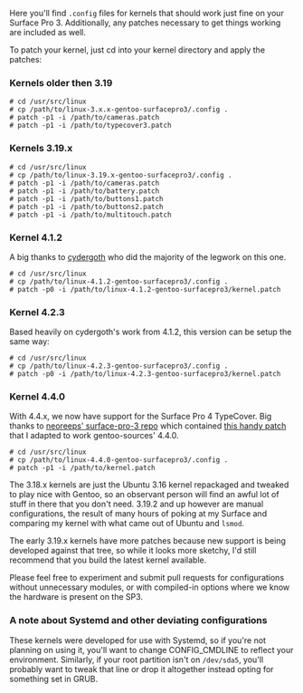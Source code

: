 Here you'll find `.config` files for kernels that should work just fine on your
Surface Pro 3.  Additionally, any patches necessary to get things working are
included as well.

To patch your kernel, just cd into your kernel directory and apply the patches:

### Kernels older then 3.19

    # cd /usr/src/linux
    # cp /path/to/linux-3.x.x-gentoo-surfacepro3/.config .
    # patch -p1 -i /path/to/cameras.patch
    # patch -p1 -i /path/to/typecover3.patch

### Kernels 3.19.x

    # cd /usr/src/linux
    # cp /path/to/linux-3.19.x-gentoo-surfacepro3/.config .
    # patch -p1 -i /path/to/cameras.patch
    # patch -p1 -i /path/to/battery.patch
    # patch -p1 -i /path/to/buttons1.patch
    # patch -p1 -i /path/to/buttons2.patch
    # patch -p1 -i /path/to/multitouch.patch

### Kernel 4.1.2

A big thanks to [cydergoth](https://github.com/cydergoth) who did the majority
of the legwork on this one.

    # cd /usr/src/linux
    # cp /path/to/linux-4.1.2-gentoo-surfacepro3/.config .
    # patch -p0 -i /path/to/linux-4.1.2-gentoo-surfacepro3/kernel.patch

### Kernel 4.2.3

Based heavily on cydergoth's work from 4.1.2, this version can be setup the
same way:

    # cd /usr/src/linux
    # cp /path/to/linux-4.2.3-gentoo-surfacepro3/.config .
    # patch -p0 -i /path/to/linux-4.2.3-gentoo-surfacepro3/kernel.patch

### Kernel 4.4.0

With 4.4.x, we now have support for the Surface Pro 4 TypeCover.  Big thanks
to [neoreeps' surface-pro-3 repo](https://github.com/neoreeps/surface-pro-3)
which contained [this handy patch](https://github.com/neoreeps/surface-pro-3/blob/master/wily_surface.patch)
that I adapted to work gentoo-sources' 4.4.0.

    # cd /usr/src/linux
    # cp /path/to/linux-4.4.0-gentoo-surfacepro3/.config .
    # patch -p1 -i /path/to/kernel.patch


The 3.18.x kernels are just the Ubuntu 3.16 kernel repackaged and tweaked
to play nice with Gentoo, so an observant person will find an awful lot of
stuff in there that you don't need.  3.19.2 and up however are manual
configurations, the result of many hours of poking at my Surface and comparing
my kernel with what came out of Ubuntu and `lsmod`.

The early 3.19.x kernels have more patches because new support is being
developed against that tree, so while it looks more sketchy, I'd still
recommend that you build the latest kernel available.

Please feel free to experiment and submit pull requests for configurations
without unnecessary modules, or with compiled-in options where we know the
hardware is present on the SP3.

### A note about Systemd and other deviating configurations

These kernels were developed for use with Systemd, so if you're not planning
on using it, you'll want to change CONFIG_CMDLINE to reflect your environment.
Similarly, if your root partition isn't on `/dev/sda5`, you'll probably want
to tweak that line or drop it altogether instead opting for something set in
GRUB.

